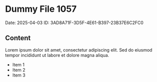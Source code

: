 # Dummy File 1057

Date: 2025-04-03
ID: 3AD8A71F-3D5F-4E61-B397-23B37E6C2FC0

## Content

Lorem ipsum dolor sit amet, consectetur adipiscing elit.
Sed do eiusmod tempor incididunt ut labore et dolore magna aliqua.

* Item 1
* Item 2
* Item 3

